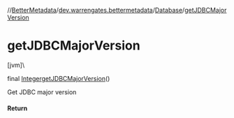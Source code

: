 //[BetterMetadata](../../../index.md)/[dev.warrengates.bettermetadata](../index.md)/[Database](index.md)/[getJDBCMajorVersion](get-j-d-b-c-major-version.md)

# getJDBCMajorVersion

[jvm]\

final [Integer](https://docs.oracle.com/javase/8/docs/api/java/lang/Integer.html)[getJDBCMajorVersion](get-j-d-b-c-major-version.md)()

Get JDBC major version

#### Return
